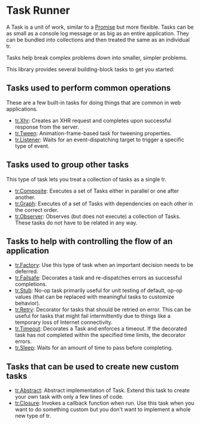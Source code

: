 # Task Runner

A Task is a unit of work, similar to a [Promise](https://developer.mozilla.org/en-US/docs/Web/JavaScript/Reference/Global_Objects/Promise) but more flexible. Tasks can be as small as a console log message or as big as an entire application. They can be bundled into collections and then treated the same as an individual tr.

Tasks help break complex problems down into smaller, simpler problems.

This library provides several building-block tasks to get you started:

## Tasks used to perform common operations

These are a few built-in tasks for doing things that are common in web applications.

* [tr.Xhr](http://rawgit.com/bvaughn/task-runner/master/docs/tr.Xhr.html): Creates an XHR request and completes upon successful response from the server.
* [tr.Tween](http://rawgit.com/bvaughn/task-runner/master/docs/tr.Tween.html): Animation-frame-based task for tweening properties.
* [tr.Listener](http://rawgit.com/bvaughn/task-runner/master/docs/tr.Listener.html): Waits for an event-dispatching target to trigger a specific type of event.

## Tasks used to group other tasks

This type of task lets you treat a collection of tasks as a single tr.

* [tr.Composite](http://rawgit.com/bvaughn/task-runner/master/docs/tr.Composite.html): Executes a set of Tasks either in parallel or one after another.
* [tr.Graph](http://rawgit.com/bvaughn/task-runner/master/docs/tr.Graph.html): Executes of a set of Tasks with dependencies on each other in the correct order.
* [tr.Observer](http://rawgit.com/bvaughn/task-runner/master/docs/tr.Observer.html): Observes (but does not execute) a collection of Tasks. These tasks do not have to be related in any way.

## Tasks to help with controlling the flow of an application

* [tr.Factory](http://rawgit.com/bvaughn/task-runner/master/docs/tr.Factory.html): Use this type of task when an important decision needs to be deferred.
* [tr.Failsafe](http://rawgit.com/bvaughn/task-runner/master/docs/tr.Failsafe.html): Decorates a task and re-dispatches errors as successful completions.
* [tr.Stub](http://rawgit.com/bvaughn/task-runner/master/docs/tr.Stub.html): No-op task primarily useful for unit testing of default, op-op values (that can be replaced with meaningful tasks to customize behavior).
* [tr.Retry](http://rawgit.com/bvaughn/task-runner/master/docs/tr.Retry.html): Decorator for tasks that should be retried on error. This can be useful for tasks that might fail intermittently due to things like a temporary loss of Internet connectivity.
* [tr.Timeout](http://rawgit.com/bvaughn/task-runner/master/docs/tr.Timeout.html): Decorates a Task and enforces a timeout. If the decorated task has not completed within the specified time limits, the decorator errors.
* [tr.Sleep](http://rawgit.com/bvaughn/task-runner/master/docs/tr.Sleep.html): Waits for an amount of time to pass before completing.

## Tasks that can be used to create new custom tasks

* [tr.Abstract](http://rawgit.com/bvaughn/task-runner/master/docs/tr.Abstract.html): Abstract implementation of Task. Extend this task to create your own task with only a few lines of code.
* [tr.Closure](http://rawgit.com/bvaughn/task-runner/master/docs/tr.Closure.html): Invokes a callback function when run. Use this task when you want to do something custom but you don't want to implement a whole new type of tr.


